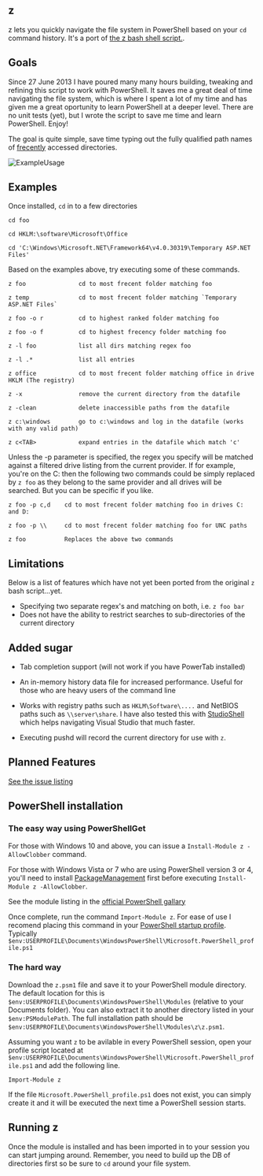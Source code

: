 ## z

z lets you quickly navigate the file system in PowerShell based on your `cd` command history. It's a port of [the z bash shell script.](README).

## Goals

Since 27 June 2013 I have poured many many hours building, tweaking and refining this script to work with PowerShell. It saves me a great deal of time navigating the file system, which is where I spent a lot of my time and has given me a great oportunity to learn PowerShell at a deeper level. There are no unit tests (yet), but I wrote the script to save me time and learn PowerShell. Enjoy!

The goal is quite simple, save time typing out the fully qualified path names of [frecently](https://developer.mozilla.org/en-US/docs/Mozilla/Tech/Places/Frecency_algorithm) accessed directories.

![ExampleUsage]

## Examples

Once installed, `cd` in to a few directories

`cd foo`

`cd HKLM:\software\Microsoft\Office`

`cd 'C:\Windows\Microsoft.NET\Framework64\v4.0.30319\Temporary ASP.NET Files'`

Based on the examples above, try executing some of these commands.

	z foo				cd to most frecent folder matching foo
	
	z temp				cd to most frecent folder matching `Temporary ASP.NET Files`

	z foo -o r			cd to highest ranked folder matching foo

	z foo -o f			cd to highest frecency folder matching foo
	
	z -l foo			list all dirs matching regex foo
	
	z -l .*				list all entries

	z office			cd to most frecent folder matching office in drive HKLM (The registry)
	
	z -x				remove the current directory from the datafile
	
	z -clean			delete inaccessible paths from the datafile
	
	z c:\windows		go to c:\windows and log in the datafile (works with any valid path)
	
	z c<TAB>			expand entries in the datafile which match 'c'

Unless the -p parameter is specified, the regex you specify will be matched against a filtered drive listing from the current provider. If for example, you're on the C: then the following two commands could be simply replaced by `z foo` as they belong to the same provider and all drives will be searched. But you can be specific if you like.

	z foo -p c,d	cd to most frecent folder matching foo in drives C: and D:
	
	z foo -p \\ 	cd to most frecent folder matching foo for UNC paths

	z foo			Replaces the above two commands

## Limitations

Below is a list of features which have not yet been ported from the original `z` bash script...yet.

* Specifying two separate regex's and matching on both, i.e. `z foo bar`
* Does not have the ability to restrict searches to sub-directories of the current directory

## Added sugar

* Tab completion support (will not work if you have PowerTab installed)

* An in-memory history data file for increased performance. Useful for those who are heavy users of the command line

* Works with registry paths such as `HKLM\Software\....` and NetBIOS paths such as `\\server\share`. I have also tested this with [StudioShell](https://studioshell.codeplex.com/) which helps navigating Visual Studio that much faster.

* Executing pushd will record the current directory for use with `z`.

## Planned Features

[See the issue listing](https://github.com/vincpa/z/issues)

## PowerShell installation

### The easy way using PowerShellGet

For those with Windows 10 and above, you can issue a `Install-Module z -AllowClobber` command.

For those with Windows Vista or 7 who are using PowerShell version 3 or 4, you'll need to install [PackageManagement](http://go.microsoft.com/fwlink/?LinkID=746217&clcid=0x409) first before executing `Install-Module z -AllowClobber`.

See the module listing in the [official PowerShell gallary](https://www.powershellgallery.com/packages/z/)

Once complete, run the command `Import-Module z`. For ease of use I recomend placing this command in your [PowerShell startup profile](https://technet.microsoft.com/en-us/library/bb613488(v=vs.85).aspx). Typically `$env:USERPROFILE\Documents\WindowsPowerShell\Microsoft.PowerShell_profile.ps1`

### The hard way

Download the `z.psm1` file and save it to your PowerShell module directory. The default location for this is `$env:USERPROFILE\Documents\WindowsPowerShell\Modules` (relative to your Documents folder). You can also extract it to another directory listed in your `$env:PSModulePath`. The full installation path should be `$env:USERPROFILE\Documents\WindowsPowerShell\Modules\z\z.psm1`.

Assuming you want `z` to be avilable in every PowerShell session, open your profile script located at `$env:USERPROFILE\Documents\WindowsPowerShell\Microsoft.PowerShell_profile.ps1` and add the following line.

`Import-Module z`

If the file `Microsoft.PowerShell_profile.ps1` does not exist, you can simply create it and it will be executed the next time a PowerShell session starts.

## Running z

Once the module is installed and has been imported in to your session you can start jumping around. Remember, you need to build up the DB of directories first so be sure to `cd` around your file system.

[ExampleUsage]: https://raw.githubusercontent.com/vincpa/z/master/example_usage.gif
